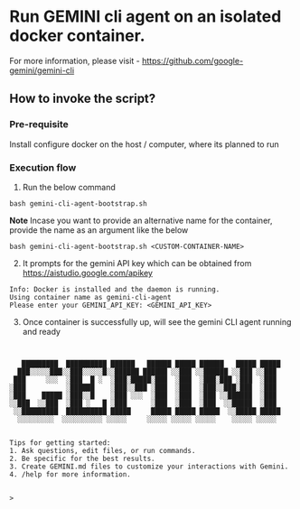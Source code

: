 # Run GEMINI cli agent on an isolated docker container.

For more information, please visit - https://github.com/google-gemini/gemini-cli

## How to invoke the script?

### Pre-requisite
Install configure docker on the host / computer, where its planned to run

### Execution flow
1) Run the below command

```
bash gemini-cli-agent-bootstrap.sh
```
**Note** Incase you want to provide an alternative name for the container, provide the name as an argument like the below
```
bash gemini-cli-agent-bootstrap.sh <CUSTOM-CONTAINER-NAME>
```

2) It prompts for the gemini API key which can be obtained from https://aistudio.google.com/apikey

```
Info: Docker is installed and the daemon is running.
Using container name as gemini-cli-agent
Please enter your GEMINI_API_KEY: <GEMINI_API_KEY>
```

3) Once container is successfully up, will see the gemini CLI agent running and ready

```


   █████████  ██████████ ██████   ██████ █████ ██████   █████ █████
  ███░░░░░███░░███░░░░░█░░██████ ██████ ░░███ ░░██████ ░░███ ░░███
 ███     ░░░  ░███  █ ░  ░███░█████░███  ░███  ░███░███ ░███  ░███
░███          ░██████    ░███░░███ ░███  ░███  ░███░░███░███  ░███
░███    █████ ░███░░█    ░███ ░░░  ░███  ░███  ░███ ░░██████  ░███
░░███  ░░███  ░███ ░   █ ░███      ░███  ░███  ░███  ░░█████  ░███
 ░░█████████  ██████████ █████     █████ █████ █████  ░░█████ █████
  ░░░░░░░░░  ░░░░░░░░░░ ░░░░░     ░░░░░ ░░░░░ ░░░░░    ░░░░░ ░░░░░


Tips for getting started:
1. Ask questions, edit files, or run commands.
2. Be specific for the best results.
3. Create GEMINI.md files to customize your interactions with Gemini.
4. /help for more information.


>
```

